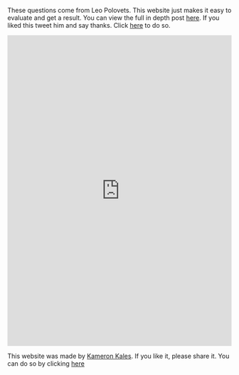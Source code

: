 ---
---

These questions come from Leo Polovets. This website just makes it easy to evaluate and get a result. You can view the full in depth post [here](https://www.codingvc.com/how-to-de-risk-a-startup). If you liked this tweet him and say thanks. Click [here](https://twitter.com/intent/tweet?text=Thank+you+@lpolovets+for+creating+this+awesome+startup+resource.+https://mystartuprisk.com/) to do so.
<br/>

<div markdown="0">
<iframe src="https://docs.google.com/forms/d/e/1FAIpQLScB6L0XVb103ubqk6x-dFNCfYTxAtVSA3UjsOg39LW0volubQ/viewform?embedded=true" width="100%" height="700" frameborder="0" marginheight="0" marginwidth="0">Loading...</iframe>
</div>

This website was made by [Kameron Kales](https://kameronkales.com). If you like it, please share it. You can do so by clicking [here](https://twitter.com/intent/tweet?text=Thank+you+@kameronkales+for+making+@lpolovets+awesome+startup+resource+available!+https://mystartuprisk.com/)
